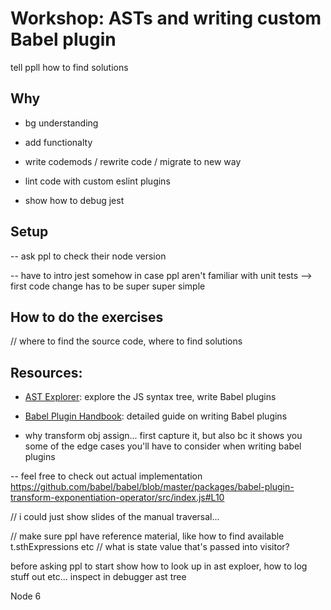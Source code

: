 # Workshop: ASTs and writing custom Babel plugin

tell ppll how to find solutions

## Why

- bg understanding
- add functionalty
- write codemods / rewrite code / migrate to new way

- lint code with custom eslint plugins
- show how to debug jest


## Setup 

-- ask ppl to check their node version

-- have to intro jest somehow in case ppl aren't familiar with unit tests
--> first code change has to be super super simple

## How to do the exercises

// where to find the source code, where to find solutions


## Resources:

- [AST Explorer](https://astexplorer.net/): explore the JS syntax tree, write Babel plugins
- [Babel Plugin Handbook](https://github.com/thejameskyle/babel-handbook/blob/master/translations/en/plugin-handbook.md): detailed guide on writing Babel plugins



- why transform obj assign... first capture it, but also bc it shows you some of the edge cases you'll have to consider when writing babel plugins


-- feel free to check out actual implementation https://github.com/babel/babel/blob/master/packages/babel-plugin-transform-exponentiation-operator/src/index.js#L10

// i could just show slides of the manual traversal...

// make sure ppl have reference material, like how to find available t.sthExpressions etc
// what is state value that's passed into visitor?



before asking ppl to start show how to look up in ast exploer, how to log stuff out etc... inspect in debugger ast tree

Node 6